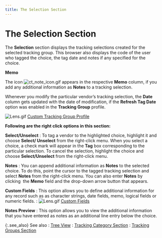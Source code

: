 ```yaml
---
title: The Selection Section
---
```


# The Selection Section


The **Selection** section displays  the tracking selections created for the selected tracking group. This  browser also displays the code of the user who tagged the choice, the  tag date and notes if any specified for the choice.


**Memo**


The icon ![ct_note_icon.gif]({{site.ct_baseurl}}/img/ct_note_icon.gif) appears in the respective **Memo**  column, if you add any additional information as **Notes**  to a tracking selection.


Whenever you modify the particular vendor’s tracking selection, the  **Date** column gets updated with  the date of modification, if the **Refresh 
 Tag Date** option was enabled in the **Tracking 
 Group** profile.


![Lens.gif]({{site.ct_baseurl}}/img/lens.gif) [Custom  Tracking Group Profile]({{site.ct_baseurl}}/vendor-tracking/the_custom_tracking_group_profile_vendor_.html)


**Following are the right click options in this  section:**


**Select/Unselect**
: To tag a vendor to the highlighted choice, highlight  it and choose **Select/ Unselect**  from the right-click menu. When you select a choice, a check mark will  appear in the **Tag** box corresponding  to the particular selection. To cancel the selection, highlight the choice  and choose **Select/Unselect** from  the right-click menu.


**Notes**
: You can append additional information as **Notes**  to the selected choice. To do this, point the cursor to the tagged tracking  selection and select **Notes** from  the right-click menu. You can also enter **Notes**  by clicking  the  **Memo** field and the drop-down arrow  button that appears.


**Custom Fields**
: This option allows you to define additional information  for any record such as as character strings, date fields, memo, logical  fields or numeric fields.
: ![Lens.gif]({{site.ct_baseurl}}/img/lens.gif) [Custom  Fields]({{site.sc_chm}}/options/miscellaneous-set-up/custom-fields/custom_fields_setupco.html)


**Notes Preview**
: This option allows you to view the additional information  that you have entered as notes as an additional line entry below the choice.


{:.see_also}
See also
: [Tree  View]({{site.ct_baseurl}}/misc/tree_view_ct_vendor_browser_option.html)
: [Tracking  Category Section]({{site.ct_baseurl}}/misc/the_tracking_category_section_ct_vendor_browser_sections.html)
: [Tracking  Groups Section]({{site.ct_baseurl}}/misc/the_tracking_groups_section_ct_vendor_browser_section.html)
